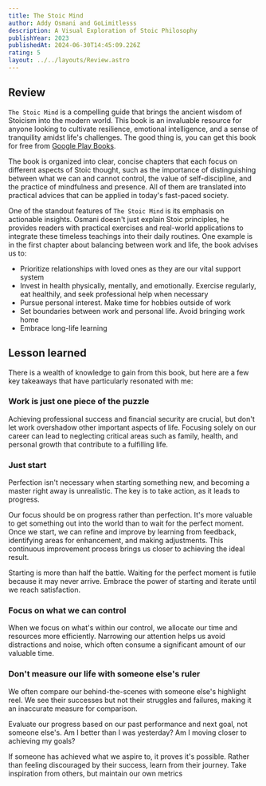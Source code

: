 ```yaml
---
title: The Stoic Mind
author: Addy Osmani and GoLimitlesss
description: A Visual Exploration of Stoic Philosophy
publishYear: 2023
publishedAt: 2024-06-30T14:45:09.226Z
rating: 5
layout: ../../layouts/Review.astro
---
```


## Review

`The Stoic Mind` is a compelling guide that brings the ancient wisdom of Stoicism into the modern world. This book is an invaluable resource for anyone looking to cultivate resilience, emotional intelligence, and a sense of tranquility amidst life's challenges. The good thing is, you can get this book for free from [Google Play Books](https://play.google.com/store/books/details/Addy_Osmani_The_Stoic_Mind?id=ylfPEAAAQBAJ&hl=en).

The book is organized into clear, concise chapters that each focus on different aspects of Stoic thought, such as the importance of distinguishing between what we can and cannot control, the value of self-discipline, and the practice of mindfulness and presence. All of them are translated into practical advices that can be applied in today's fast-paced society.

One of the standout features of `The Stoic Mind` is its emphasis on actionable insights. Osmani doesn't just explain Stoic principles, he provides readers with practical exercises and real-world applications to integrate these timeless teachings into their daily routines. One example is in the first chapter about balancing between work and life, the book advises us to:

- Prioritize relationships with loved ones as they are our vital support system
- Invest in health physically, mentally, and emotionally. Exercise regularly, eat healthily, and seek professional help when necessary
- Pursue personal interest. Make time for hobbies outside of work
- Set boundaries between work and personal life. Avoid bringing work home
- Embrace long-life learning

## Lesson learned

There is a wealth of knowledge to gain from this book, but here are a few key takeaways that have particularly resonated with me:

### Work is just one piece of the puzzle

Achieving professional success and financial security are crucial, but don't let work overshadow other important aspects of life. Focusing solely on our career can lead to neglecting critical areas such as family, health, and personal growth that contribute to a fulfilling life.

### Just start

Perfection isn't necessary when starting something new, and becoming a master right away is unrealistic. The key is to take action, as it leads to progress.

Our focus should be on progress rather than perfection. It's more valuable to get something out into the world than to wait for the perfect moment. Once we start, we can refine and improve by learning from feedback, identifying areas for enhancement, and making adjustments. This continuous improvement process brings us closer to achieving the ideal result.

Starting is more than half the battle. Waiting for the perfect moment is futile because it may never arrive. Embrace the power of starting and iterate until we reach satisfaction.

### Focus on what we can control

When we focus on what's within our control, we allocate our time and resources more efficiently. Narrowing our attention helps us avoid distractions and noise, which often consume a significant amount of our valuable time.

### Don't measure our life with someone else's ruler

We often compare our behind-the-scenes with someone else's highlight reel. We see their successes but not their struggles and failures, making it an inaccurate measure for comparison.

Evaluate our progress based on our past performance and next goal, not someone else's. Am I better than I was yesterday? Am I moving closer to achieving my goals?

If someone has achieved what we aspire to, it proves it's possible. Rather than feeling discouraged by their success, learn from their journey. Take inspiration from others, but maintain our own metrics
